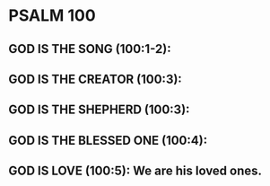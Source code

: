 ---
---
# PSALM 100 
## GOD IS THE SONG (100:1-2): 
## GOD IS THE CREATOR (100:3): 
## GOD IS THE SHEPHERD (100:3): 
## GOD IS THE BLESSED ONE (100:4): 
## GOD IS LOVE (100:5): We are his loved ones. 
